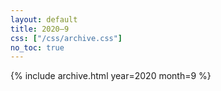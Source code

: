 ```yaml
---
layout: default
title: 2020–9
css: ["/css/archive.css"]
no_toc: true
---
```


{% include archive.html year=2020 month=9 %}
